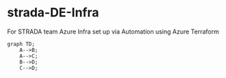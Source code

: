 # strada-DE-Infra
For STRADA team Azure Infra set up via Automation using Azure Terraform
```mermaid
graph TD;
    A-->B;
    A-->C;
    B-->D;
    C-->D;
```
